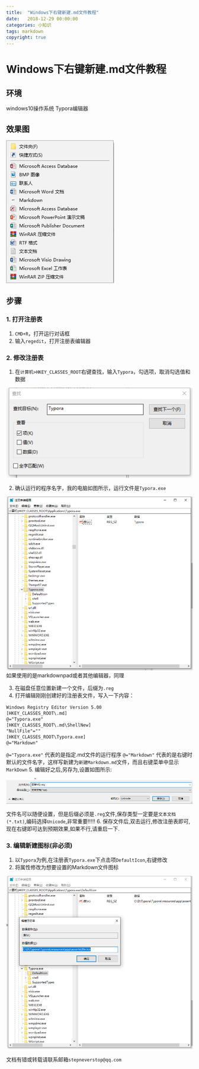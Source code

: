 ```yaml
---
title:  "Windows下右键新建.md文件教程"
date:   2018-12-29 00:00:00
categories: 小知识
tags: markdown
copyright: true
---
```


# Windows下右键新建.md文件教程

<!--more-->

## 环境

windows10操作系统
Typora编辑器

## 效果图



![](./win-rightclick-create-md/1546050455.jpg)

## 步骤

### 1. 打开注册表
1. `CMD+R`，打开运行对话框
2. 输入`regedit`，打开注册表编辑器

### 2. 修改注册表
1. 在`计算机>HKEY_CLASSES_ROOT`右键查找，输入`Typora`，勾选项，取消勾选值和数据

![](./win-rightclick-create-md/20181229103503.png)

2. 确认运行的程序名字，我的电脑如图所示，运行文件是`Typora.exe`

![](./win-rightclick-create-md/20181229103752.png)
如果使用的是markdownpad或者其他编辑器，同理

3. 在磁盘任意位置新建一个文件，后缀为`.reg`
4. 打开编辑刚刚创建好的注册表文件，写入一下内容：
```
Windows Registry Editor Version 5.00
[HKEY_CLASSES_ROOT\.md]
@="Typora.exe"
[HKEY_CLASSES_ROOT\.md\ShellNew]
"NullFile"=""
[HKEY_CLASSES_ROOT\Typora.exe]
@="Markdown"
```

`@="Typora.exe"` 代表的是指定.md文件的运行程序
`@="Markdown"` 代表的是右键时默认的文件名字，这样写新建为`新建Markdown.md`文件，而且右键菜单中显示`MarkDown`
5. 编辑好之后,另存为,设置如图所示:

![](./win-rightclick-create-md/20181229105408.png)

文件名可以随便设置，但是后缀必须是`.reg`文件,保存类型一定要是`文本文档(*.txt)`,编码选择`Unicode`,非常重要!!!!!
6. 保存文件后,双击运行,修改注册表即可,现在右键即可达到预期效果,如果不行,请重启一下.

### 3. 编辑新建图标(非必须)
1. 以`Typora`为例,在注册表`Typora.exe`下点击项`DefaultIcon`,右键修改
2. 将属性修改为想要设置的Markdown文件图标

![](./win-rightclick-create-md/20181229105300.png)

文档有错或转载请联系邮箱`stepneverstop@qq.com`